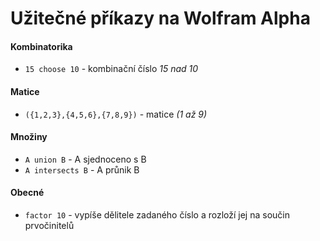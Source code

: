 # Užitečné příkazy na Wolfram Alpha



#### Kombinatorika 

- ```15 choose 10``` - kombinační číslo _15 nad 10_




#### Matice
- ```({1,2,3},{4,5,6},{7,8,9})``` - matice _(1 až 9)_


#### Množiny
- ```A union B``` - A sjednoceno s B
- ```A intersects B``` - A průnik B


#### Obecné
- ```factor 10``` - vypíše dělitele zadaného číslo a rozloží jej na součin prvočinitelů